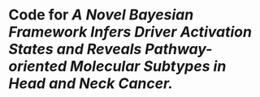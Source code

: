 # Code for *A Novel Bayesian Framework Infers Driver Activation States and Reveals Pathway-oriented Molecular Subtypes in Head and Neck Cancer.*
